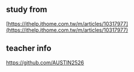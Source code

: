 ## study from 
[https://ithelp.ithome.com.tw/m/articles/10317977](https://ithelp.ithome.com.tw/m/articles/10317977)

## teacher info 
https://github.com/AUSTIN2526
